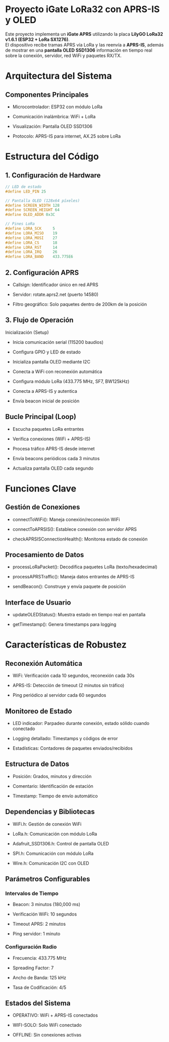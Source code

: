 # Proyecto iGate LoRa32 con APRS-IS y OLED

Este proyecto implementa un **iGate APRS** utilizando la placa **LilyGO LoRa32 v1.6.1 (ESP32 + LoRa SX1276)**.  
El dispositivo recibe tramas APRS vía LoRa y las reenvía a **APRS-IS**, además de mostrar en una **pantalla OLED SSD1306** información en tiempo real sobre la conexión, servidor, red WiFi y paquetes RX/TX.


# Arquitectura del Sistema

## Componentes Principales

- Microcontrolador: ESP32 con módulo LoRa

- Comunicación inalámbrica: WiFi + LoRa

- Visualización: Pantalla OLED SSD1306

- Protocolo: APRS-IS para internet, AX.25 sobre LoRa

# Estructura del Código

## 1. Configuración de Hardware

```cpp
// LED de estado
#define LED_PIN 25

// Pantalla OLED (128x64 píxeles)
#define SCREEN_WIDTH 128
#define SCREEN_HEIGHT 64
#define OLED_ADDR 0x3C

// Pines LoRa
#define LORA_SCK     5
#define LORA_MISO    19
#define LORA_MOSI    27
#define LORA_CS      18
#define LORA_RST     14
#define LORA_IRQ     26
#define LORA_BAND    433.775E6
```

## 2. Configuración APRS
- Callsign: Identificador único en red APRS

- Servidor: rotate.aprs2.net (puerto 14580)

- Filtro geográfico: Solo paquetes dentro de 200km de la posición

## 3. Flujo de Operación
Inicialización (Setup)
- Inicia comunicación serial (115200 baudios)

- Configura GPIO y LED de estado

- Inicializa pantalla OLED mediante I2C

- Conecta a WiFi con reconexión automática

- Configura módulo LoRa (433.775 MHz, SF7, BW125kHz)

- Conecta a APRS-IS y autentica

- Envía beacon inicial de posición

## Bucle Principal (Loop)
- Escucha paquetes LoRa entrantes

- Verifica conexiones (WiFi + APRS-IS)

- Procesa tráfico APRS-IS desde internet

- Envía beacons periódicos cada 3 minutos

- Actualiza pantalla OLED cada segundo

# Funciones Clave
## Gestión de Conexiones
- connectToWiFi(): Maneja conexión/reconexión WiFi

- connectToAPRSIS(): Establece conexión con servidor APRS

- checkAPRSISConnectionHealth(): Monitorea estado de conexión

## Procesamiento de Datos
- processLoRaPacket(): Decodifica paquetes LoRa (texto/hexadecimal)

- processAPRSTraffic(): Maneja datos entrantes de APRS-IS

- sendBeacon(): Construye y envía paquete de posición

## Interface de Usuario
- updateOLEDStatus(): Muestra estado en tiempo real en pantalla

- getTimestamp(): Genera timestamps para logging

# Características de Robustez
## Reconexión Automática
- WiFi: Verificación cada 10 segundos, reconexión cada 30s

- APRS-IS: Detección de timeout (2 minutos sin tráfico)

- Ping periódico al servidor cada 60 segundos

## Monitoreo de Estado
- LED indicador: Parpadeo durante conexión, estado sólido cuando conectado

- Logging detallado: Timestamps y códigos de error

- Estadísticas: Contadores de paquetes enviados/recibidos

## Estructura de Datos
- Posición: Grados, minutos y dirección

- Comentario: Identificación de estación

- Timestamp: Tiempo de envío automático

## Dependencias y Bibliotecas
- WiFi.h: Gestión de conexión WiFi

- LoRa.h: Comunicación con módulo LoRa

- Adafruit_SSD1306.h: Control de pantalla OLED

- SPI.h: Comunicación con módulo LoRa

- Wire.h: Comunicación I2C con OLED

## Parámetros Configurables
### Intervalos de Tiempo
- Beacon: 3 minutos (180,000 ms)

- Verificación WiFi: 10 segundos

- Timeout APRS: 2 minutos

- Ping servidor: 1 minuto

### Configuración Radio
- Frecuencia: 433.775 MHz

- Spreading Factor: 7

- Ancho de Banda: 125 kHz

- Tasa de Codificación: 4/5

## Estados del Sistema
- OPERATIVO: WiFi + APRS-IS conectados

- WIFI-SOLO: Solo WiFi conectado

- OFFLINE: Sin conexiones activas
